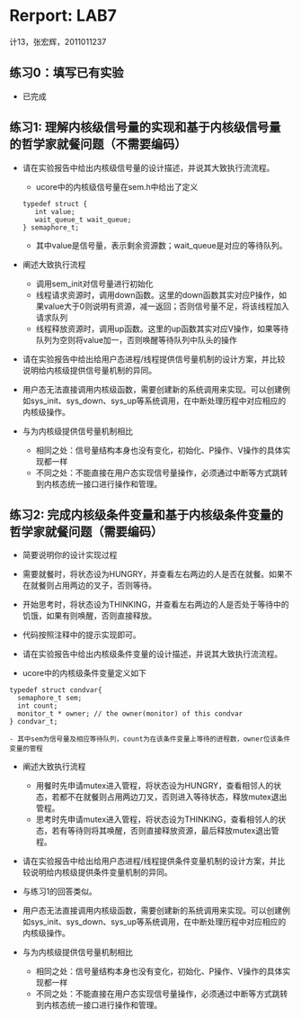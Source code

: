 # Rerport: LAB7

计13，张宏辉，2011011237
 
## 练习0：填写已有实验
 - 已完成

## 练习1: 理解内核级信号量的实现和基于内核级信号量的哲学家就餐问题（不需要编码）

 - 请在实验报告中给出内核级信号量的设计描述，并说其大致执行流流程。
   - ucore中的内核级信号量在sem.h中给出了定义
   ```
   typedef struct {
      int value;
      wait_queue_t wait_queue;
   } semaphore_t;
   ```
    - 其中value是信号量，表示剩余资源数；wait_queue是对应的等待队列。

  - 阐述大致执行流程
    - 调用sem_init对信号量进行初始化
    - 线程请求资源时，调用down函数。这里的down函数其实对应P操作，如果value大于0则说明有资源，减一返回；否则信号量不足，将该线程加入请求队列
    - 线程释放资源时，调用up函数。这里的up函数其实对应V操作，如果等待队列为空则将value加一，否则唤醒等待队列中队头的操作

 - 请在实验报告中给出给用户态进程/线程提供信号量机制的设计方案，并比较说明给内核级提供信号量机制的异同。
  - 用户态无法直接调用内核级函数，需要创建新的系统调用来实现。可以创建例如sys_init、sys_down、sys_up等系统调用，在中断处理历程中对应相应的内核级操作。
  - 与为内核级提供信号量机制相比
    - 相同之处：信号量结构本身也没有变化，初始化、P操作、V操作的具体实现都一样
    - 不同之处：不能直接在用户态实现信号量操作，必须通过中断等方式跳转到内核态统一接口进行操作和管理。
 
## 练习2: 完成内核级条件变量和基于内核级条件变量的哲学家就餐问题（需要编码）

 - 简要说明你的设计实现过程
  - 需要就餐时，将状态设为HUNGRY，并查看左右两边的人是否在就餐。如果不在就餐则占用两边的叉子，否则等待。
  - 开始思考时，将状态设为THINKING，并查看左右两边的人是否处于等待中的饥饿，如果有则唤醒，否则直接释放。
  - 代码按照注释中的提示实现即可。

 - 请在实验报告中给出内核级条件变量的设计描述，并说其大致执行流流程。
  - ucore中的内核级条件变量定义如下
  ```
  typedef struct condvar{
    semaphore_t sem;
    int count;
    monitor_t * owner; // the owner(monitor) of this condvar
  } condvar_t;
  ```
    - 其中sem为信号量及相应等待队列，count为在该条件变量上等待的进程数，owner位该条件变量的管程

  - 阐述大致执行流程
    - 用餐时先申请mutex进入管程，将状态设为HUNGRY，查看相邻人的状态，若都不在就餐则占用两边刀叉，否则进入等待状态，释放mutex退出管程。
    - 思考时先申请mutex进入管程，将状态设为THINKING，查看相邻人的状态，若有等待则将其唤醒，否则直接释放资源，最后释放mutex退出管程。

 - 请在实验报告中给出给用户态进程/线程提供条件变量机制的设计方案，并比较说明给内核级提供条件变量机制的异同。
  - 与练习1的回答类似。
  - 用户态无法直接调用内核级函数，需要创建新的系统调用来实现。可以创建例如sys_init、sys_down、sys_up等系统调用，在中断处理历程中对应相应的内核级操作。
  - 与为内核级提供信号量机制相比
    - 相同之处：信号量结构本身也没有变化，初始化、P操作、V操作的具体实现都一样
    - 不同之处：不能直接在用户态实现信号量操作，必须通过中断等方式跳转到内核态统一接口进行操作和管理。

